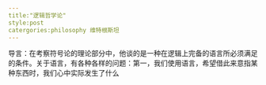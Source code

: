 ```yaml
---
title:"逻辑哲学论"
style:post
catergories:philosophy 维特根斯坦
---
```


导言：在考察符号论的理论部分中，他谈的是一种在逻辑上完备的语言所必须满足的条件。关于语言，有各种各样的问题：第一，我们使用语言，希望借此来意指某种东西时，我们心中实际发生了什么

